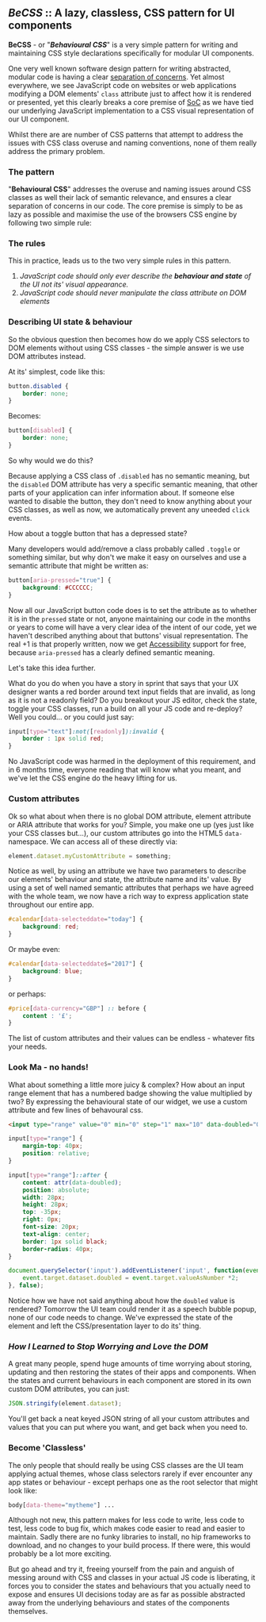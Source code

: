## *BeCSS* :: A lazy, classless, CSS pattern for UI components

**BeCSS** - or "_**Behavioural CSS**_" is a very simple pattern for writing and maintaining CSS style declarations specifically for modular UI components.

One very well known software design pattern for writing abstracted, modular code is having a clear [separation of concerns](https://en.wikipedia.org/wiki/Separation_of_concerns).  Yet almost everywhere, we see JavaScript code on websites or web applications modifying a DOM elements' ```class``` attribute just to affect how it is rendered or presented, yet this clearly breaks a core premise of [SoC](https://en.wikipedia.org/wiki/Separation_of_concerns) as we have tied our underlying JavaScript implementation to a CSS visual representation of our UI component.

Whilst there are are number of CSS patterns that attempt to address the issues with CSS class overuse and naming conventions, none of them really address the primary problem.

### The pattern
"**Behavioural CSS**" addresses the overuse and naming issues around CSS classes as well their lack of semantic relevance, and ensures a clear separation of concerns in our code.  The core premise is simply to be as lazy as possible and maximise the use of the browsers CSS engine by following two simple rule:


### The rules
This in practice, leads us to the two very simple rules in this pattern.
1)  *JavaScript code should only ever describe the **behaviour and state** of the UI not its' visual appearance.*
2)	*JavaScript code should never manipulate the class attribute on DOM elements*

### Describing UI state & behaviour
So the obvious question then becomes how do we apply CSS selectors to DOM elements without using CSS classes - the simple answer is we use DOM attributes instead.

At its' simplest, code like this:

```css
button.disabled {
	border: none;	
}
```
Becomes:
```css
button[disabled] {
	border: none;	
}
```
So why would we do this?

Because applying a CSS class of ```.disabled``` has no semantic meaning, but the ```disabled``` DOM attribute has very a specific semantic meaning, that other parts of your application can infer information about.  If someone else wanted to disable the button, they don't need to know anything about your CSS classes, as well as now, we automatically prevent any uneeded ```click``` events.

How about a toggle button that has a depressed state?

Many developers would add/remove a class probably called ```.toggle``` or something similar, but why don't we make it easy on ourselves and use a semantic attribute that might be written as:
```css
button[aria-pressed="true"] {
	background: #CCCCCC;
}
```
Now all our JavaScript button code does is to set the attribute as to whether it is in the ```pressed``` state or not, anyone maintaining our code in the months or years to come will have a very clear idea of the intent of our code, yet we haven't described anything about that buttons' visual representation.  The real +1 is that properly written, now we get [Accessibility](https://developer.mozilla.org/en-US/docs/Web/Accessibility/ARIA) support for free, because ```aria-pressed``` has a clearly defined semantic meaning.

Let's take this idea further.

What do you do when you have a story in sprint that says that your UX designer wants a red border around text input fields that are invalid, as long as it is not a readonly field?  Do you breakout your JS editor, check the state, toggle your CSS classes, run a build on all your JS code and re-deploy?  Well you could... or you could just say:
```css
input[type="text"]:not([readonly]):invalid {
	border : 1px solid red;
}
```
No JavaScript code was harmed in the deployment of this requirement, and in 6 months time, everyone reading that will know what you meant, and we've let the CSS engine do the heavy lifting for us.

### Custom attributes
Ok so what about when there is no global DOM attribute, element attribute or ARIA attribute that works for you?  Simple, you make one up (yes just like your CSS classes but...), our custom attributes go into the HTML5 ```data-``` namespace.  We can access all of these directly via: 

```javascript
element.dataset.myCustomAttribute = something;
```

Notice as well, by using an attribute we have two parameters to describe our elements' behaviour and state, the attribute name and its' value.  By using a set of well named semantic attributes that perhaps we have agreed with the whole team, we now have a rich way to express application state throughout our entire app.

```css
#calendar[data-selecteddate="today"] {
	background: red;
}
```
Or maybe even:
```css
#calendar[data-selecteddate$="2017"] {
	background: blue;
}
```
or perhaps:
```css
#price[data-currency="GBP"] :: before {
	content : '£';
}
```

The list of custom attributes and their values can be endless - whatever fits your needs.

### Look Ma - no hands!
What about something a little more juicy & complex?  How about an input range element that has a numbered badge showing the value multiplied by two?  By expressing the behavioural state of our widget, we use a custom attribute and few lines of behavoural css.

```html
<input type="range" value="0" min="0" step="1" max="10" data-doubled="0">
```

```css
input[type="range"] {
	margin-top: 40px;
	position: relative;
}

input[type="range"]::after {
    content: attr(data-doubled);
    position: absolute;
    width: 28px;
    height: 28px;
    top: -35px;
    right: 0px;
    font-size: 20px;
    text-align: center;
    border: 1px solid black;
    border-radius: 40px;
}

```
```javascript
document.querySelector('input').addEventListener('input', function(event){
	event.target.dataset.doubled = event.target.valueAsNumber *2;
}, false);
```

Notice how we have not said anything about how the ```doubled``` value is rendered?  Tomorrow the UI team could render it as a speech bubble popup, none of our code needs to change.  We've expressed the state of the element and left the CSS/presentation layer to do its' thing.


### *How I Learned to Stop Worrying and Love the DOM*
A great many people, spend huge amounts of time worrying about storing, updating and then restoring the states of their apps and components.  When the states and current behaviours in each component are stored in its own custom DOM attributes, you can just:
```javascript
JSON.stringify(element.dataset);
```
You'll get back a neat keyed JSON string of all your custom attributes and values that you can put where you want, and get back when you need to.


### Become 'Classless'
The only people that should really be using CSS classes are the UI team applying actual themes, whose class selectors rarely if ever encounter any app states or behaviour - except perhaps one as the root selector that might look like:
```css
body[data-theme="mytheme"] ...
```

Although not new, this pattern makes for less code to write, less code to test, less code to bug fix, which makes code easier to read and easier to maintain.  Sadly there are no funky libraries to install, no hip frameworks to download, and no changes to your build process.  If there were, this would probably be a lot more exciting.

But go ahead and try it, freeing yourself from the pain and anguish of messing around with CSS and classes in your actual JS code is liberating, it forces you to consider the states and behaviours that you actually need to expose and ensures UI decisions today are as far as possible abstracted away from the underlying behaviours and states of the components themselves.

